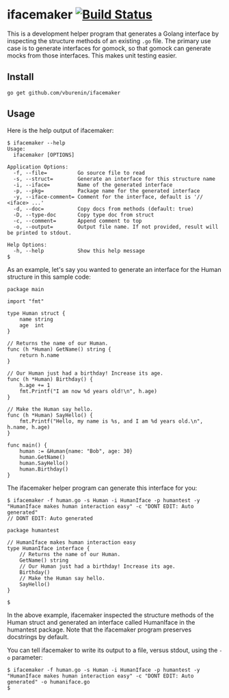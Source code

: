 # ifacemaker [![Build Status](https://travis-ci.com/vburenin/ifacemaker.svg?branch=master)](https://travis-ci.com/vburenin/ifacemaker)

This is a development helper program that generates a Golang interface by inspecting
the structure methods of an existing `.go` file. The primary use case is to generate
interfaces for gomock, so that gomock can generate mocks from those interfaces. This
makes unit testing easier.

## Install

```
go get github.com/vburenin/ifacemaker
```

## Usage
Here is the help output of ifacemaker:

```
$ ifacemaker --help
Usage:
  ifacemaker [OPTIONS]

Application Options:
  -f, --file=          Go source file to read
  -s, --struct=        Generate an interface for this structure name
  -i, --iface=         Name of the generated interface
  -p, --pkg=           Package name for the generated interface
  -y, --iface-comment= Comment for the interface, default is '// <iface> ...'
  -d, --doc=           Copy docs from methods (default: true)
  -D, --type-doc       Copy type doc from struct
  -c, --comment=       Append comment to top
  -o, --output=        Output file name. If not provided, result will be printed to stdout.

Help Options:
  -h, --help           Show this help message
$
```

As an example, let's say you wanted to generate an interface for the Human structure
in this sample code:

```
package main

import "fmt"

type Human struct {
	name string
	age  int
}

// Returns the name of our Human.
func (h *Human) GetName() string {
	return h.name
}

// Our Human just had a birthday! Increase its age.
func (h *Human) Birthday() {
	h.age += 1
	fmt.Printf("I am now %d years old!\n", h.age)
}

// Make the Human say hello.
func (h *Human) SayHello() {
	fmt.Printf("Hello, my name is %s, and I am %d years old.\n", h.name, h.age)
}

func main() {
	human := &Human{name: "Bob", age: 30}
	human.GetName()
	human.SayHello()
	human.Birthday()
}
```

The ifacemaker helper program can generate this interface for you:

```
$ ifacemaker -f human.go -s Human -i HumanIface -p humantest -y "HumanIface makes human interaction easy" -c "DONT EDIT: Auto generated"
// DONT EDIT: Auto generated

package humantest

// HumanIface makes human interaction easy
type HumanIface interface {
	// Returns the name of our Human.
	GetName() string
	// Our Human just had a birthday! Increase its age.
	Birthday()
	// Make the Human say hello.
	SayHello()
}

$
```

In the above example, ifacemaker inspected the structure methods of the Human struct
and generated an interface called HumanIface in the humantest package. Note that the
ifacemaker program preserves docstrings by default.

You can tell ifacemaker to write its output to a file, versus stdout, using the `-o`
parameter:

```
$ ifacemaker -f human.go -s Human -i HumanIface -p humantest -y "HumanIface makes human interaction easy" -c "DONT EDIT: Auto generated" -o humaniface.go
$
```
